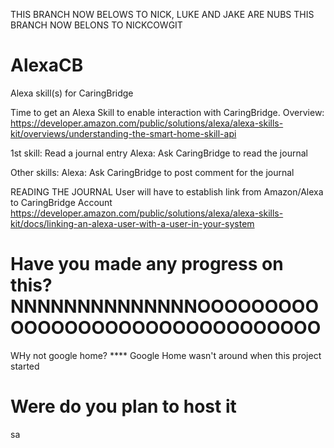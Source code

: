 THIS BRANCH NOW BELOWS TO NICK, LUKE AND JAKE ARE NUBS
THIS BRANCH NOW BELONS TO NICKCOWGIT

# AlexaCB
Alexa skill(s) for CaringBridge

Time to get an Alexa Skill to enable interaction with CaringBridge.
Overview: https://developer.amazon.com/public/solutions/alexa/alexa-skills-kit/overviews/understanding-the-smart-home-skill-api

1st skill:  Read a journal entry
Alexa: Ask CaringBridge to read the journal

Other skills:
Alexa: Ask CaringBridge to post comment for the journal


READING THE JOURNAL
  User will have to establish link from Amazon/Alexa to CaringBridge Account
  https://developer.amazon.com/public/solutions/alexa/alexa-skills-kit/docs/linking-an-alexa-user-with-a-user-in-your-system


 Have you made any progress on this?
NNNNNNNNNNNNNNOOOOOOOOOOOOOOOOOOOOOOOOOOOOOOOO
=======
  

 WHy not google home?
      **** Google Home wasn't around when this project started

Were do you plan to host it
=======
sa


